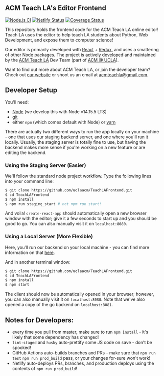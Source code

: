 ## ACM Teach LA's Editor Frontend

[![Node.js CI](https://github.com/uclaacm/TeachLAFrontend/workflows/Node.js%20CI/badge.svg)](https://github.com/uclaacm/TeachLAFrontend/actions?query=workflow%3A%22Node.js+CI%22)
[![Netlify Status](https://api.netlify.com/api/v1/badges/15895bed-2a7e-4a27-aa63-633a0cd645f1/deploy-status)](https://app.netlify.com/sites/sleepy-franklin-7a3e4c/deploys)
[![Coverage Status](https://coveralls.io/repos/github/uclaacm/TeachLAFrontend/badge.svg?branch=master)](https://coveralls.io/github/uclaacm/TeachLAFrontend?branch=master)

This repository holds the frontend code for the ACM Teach LA online editor! Teach LA uses the editor to help teach LA students about Python, Web Development, and expose them to computer science!

Our editor is primarily developed with [React](https://reactjs.org/) + [Redux](https://redux.js.org/), and uses a smattering of other Node packages. The project is actively developed and maintained by the [ACM Teach LA](https://teachla.uclaacm.com) Dev Team (part of [ACM @ UCLA](https://uclaacm.com)).

Want to find out more about ACM Teach LA, or join the developer team? Check out [our website](https://teachla.uclaacm.com) or shoot us an email at [acmteachla@gmail.com](mailto:acmteachla@gmail.com).

## Developer Setup

You'll need:

- [Node](https://nodejs.org/en/) (we develop this with Node v14.15.5 LTS)
- [git](https://git-scm.com/)
- either `npm` (which comes default with Node) or [yarn](https://yarnpkg.com/en/)

There are actually two different ways to run the app locally on your machine - one that uses our staging backend server, and one where you'll run it locally. Usually, the staging server is totally fine to use, but having the backend makes more sense if you're working on a new feature or are editing the backend.

### Using the Staging Server (Easier)

We'll follow the standard node project workflow. Type the following lines into your command line:

```bash
$ git clone https://github.com/uclaacm/TeachLAFrontend.git
$ cd TeachLAFrontend
$ npm install
$ npm run staging_start # not npm run start!
```

And voila! `create-react-app` should automatically open a new browser window with the editor; give it a few seconds to start up and you should be good to go. You can also manually visit it on `localhost:8080`.

### Using a Local Server (More Flexible)

Here, you'll run our backend on your local machine - you can find more information on that [here](https://github.com/uclaacm/teach-la-go-backend).

And in another terminal window:

```bash
$ git clone https://github.com/uclaacm/TeachLAFrontend.git
$ cd TeachLAFrontend
$ npm install
$ npm start
```

The client should now be automatically opened in your browser; however, you can also manually visit it on `localhost:8080`. Note that we've also opened a copy of the go backend on `localhost:8081`.

## Notes for Developers:

- every time you pull from master, make sure to run `npm install` - it's likely that some dependency has changed!
- `lint-staged` and `husky` auto-prettify some JS code on save - don't be spooked!
- GitHub Actions auto-builds branches and PRs - make sure that `npm run test` `npm run prod_build` pass, or your changes for-sure won't work!
- Netlify auto-deploys PRs, branches, and production deploys using the contents of `npm run prod_build`!
